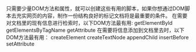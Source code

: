 只需要少量DOM方法和属性，就可以创建这些有用的脚本，如果你想通过DOM脚本去充实网页的内容，制作一份结构良好的标记文档将是最重要的条件。
在需要对文档里的现有信息进行检索时，以下DOM方法最有用:
getElementById
getElementsByTagName
getAttribute
在需要将信息添加到文档里去时，以下DOM方法最有用：
createElement
createTextNode
appendChild
insertBefore
setAttribute
